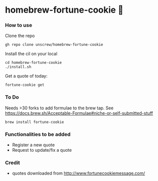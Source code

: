 # homebrew-fortune-cookie 🥠 


### How to use
Clone the repo 
```
gh repo clone unscrew/homebrew-fortune-cookie
```
Install the cil on your local
```
cd homebrew-fortune-cookie
./install.sh
```

Get a quote of today: 
```
fortune-cookie get
```

### To Do
Needs >30 forks to add formulae to the brew tap. See https://docs.brew.sh/Acceptable-Formulae#niche-or-self-submitted-stuff
```
brew install fortune-cookie
```

### Functionalities to be added 
* Register a new quote
* Request to update/fix a quote 


### Credit
* quotes downloaded from http://www.fortunecookiemessage.com/
